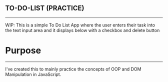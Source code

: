 ## TO-DO-LIST (PRACTICE)
<hr>
WIP: This is a simple To Do List App where the user enters their task into the text input area and it displays below with a checkbox and delete button   

# Purpose
<hr>
I've created this to mainly practice the concepts of OOP and DOM Manipulation in JavaScript.